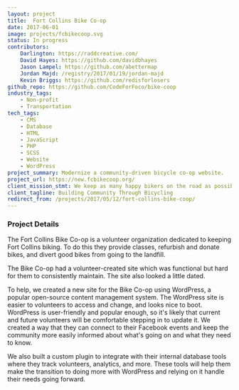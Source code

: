 ```yaml
---
layout: project
title:  Fort Collins Bike Co‑op
date: 2017-06-01
image: projects/fcbikecoop.svg
status: In progress
contributors:
    Darlington: https://raddcreative.com/
    David Hayes: https://github.com/davidbhayes
    Jason Lampel: https://github.com/abettermap
    Jordan Majd: /registry/2017/01/19/jordan-majd
    Kevin Briggs: https://github.com/redisforlosers
github_repo: https://github.com/CodeForFoco/bike-coop
industry_tags:
    - Non-profit
    - Transportation
tech_tags:
    - CMS
    - Database
    - HTML
    - JavaScript
    - PHP
    - SCSS
    - Website
    - WordPress
project_summary: Modernize a community-driven bicycle co‑op website.
project_url: https://new.fcbikecoop.org/
client_mission_stmt: We keep as many happy bikers on the road as possible by assisting them with work on their own rides during our Open Shop hours, providing low-cost used and new parts, as-is bikes and refurbished, ready-to-ride bikes. We also handle all recovered bikes for the Fort Collins Police.
client_tagline: Building Community Through Bicycling
redirect_from: /projects/2017/05/12/fort-collins-bike-coop/
---
```


### Project Details
The Fort Collins Bike Co-op is a volunteer organization dedicated to keeping Fort Collins biking. To do this they provide classes, refurbish and donate bikes, and divert good bikes from going to the landfill.

The Bike Co-op had a volunteer-created site which was functional but hard for them to consistently maintain. The site also looked a little dated.

To help, we created a new site for the Bike Co-op using WordPress, a popular open-source content management system. The WordPress site is easier to volunteers to access and change, and looks nice to boot. WordPress is user-friendly and popular enough, so it's likely that current and future volunteers will be comfortable stepping in to update it. We created a way that they can connect to their Facebook events and keep the community more easily informed about what's going on and what they need to know.

We also built a custom plugin to integrate with their internal database tools where they track volunteers, analytics, and more. These tools will help them make the transition to doing more with WordPress and relying on it handle their needs going forward.
